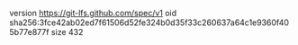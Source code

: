 version https://git-lfs.github.com/spec/v1
oid sha256:3fce42ab02ed7f61506d52fe324b0d35f33c260637a64c1e9360f405b77e877f
size 432
